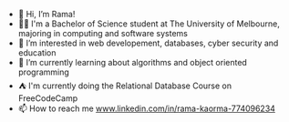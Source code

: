 - 👋 Hi, I’m Rama!
- 👩‍🎓 I'm a Bachelor of Science student at The University of Melbourne, majoring in computing and software systems
- 👀 I’m interested in web developement, databases, cyber security and education
- 🌱 I’m currently learning about algorithms and object oriented programming
- :tent: I'm currently doing the Relational Database Course on FreeCodeCamp
- 📫 How to reach me www.linkedin.com/in/rama-kaorma-774096234
